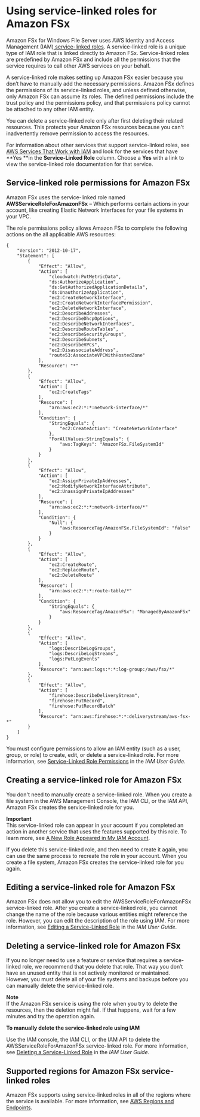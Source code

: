 # Using service\-linked roles for Amazon FSx<a name="using-service-linked-roles"></a>

Amazon FSx for Windows File Server uses AWS Identity and Access Management \(IAM\)[ service\-linked roles](https://docs.aws.amazon.com/IAM/latest/UserGuide/id_roles_terms-and-concepts.html#iam-term-service-linked-role)\. A service\-linked role is a unique type of IAM role that is linked directly to Amazon FSx\. Service\-linked roles are predefined by Amazon FSx and include all the permissions that the service requires to call other AWS services on your behalf\. 

A service\-linked role makes setting up Amazon FSx easier because you don’t have to manually add the necessary permissions\. Amazon FSx defines the permissions of its service\-linked roles, and unless defined otherwise, only Amazon FSx can assume its roles\. The defined permissions include the trust policy and the permissions policy, and that permissions policy cannot be attached to any other IAM entity\.

You can delete a service\-linked role only after first deleting their related resources\. This protects your Amazon FSx resources because you can't inadvertently remove permission to access the resources\.

For information about other services that support service\-linked roles, see [AWS Services That Work with IAM](https://docs.aws.amazon.com/IAM/latest/UserGuide/reference_aws-services-that-work-with-iam.html) and look for the services that have **Yes **in the **Service\-Linked Role** column\. Choose a **Yes** with a link to view the service\-linked role documentation for that service\.

## Service\-linked role permissions for Amazon FSx<a name="slr-permissions"></a>

Amazon FSx uses the service\-linked role named **AWSServiceRoleForAmazonFSx** – Which performs certain actions in your account, like creating Elastic Network Interfaces for your file systems in your VPC\.

The role permissions policy allows Amazon FSx to complete the following actions on the all applicable AWS resources:

```
{
    "Version": "2012-10-17",
    "Statement": [
        {
            "Effect": "Allow",
            "Action": [                
                "cloudwatch:PutMetricData",
                "ds:AuthorizeApplication",  
                "ds:GetAuthorizedApplicationDetails",
                "ds:UnauthorizeApplication",                 
                "ec2:CreateNetworkInterface",  
                "ec2:CreateNetworkInterfacePermission",   
                "ec2:DeleteNetworkInterface", 
                "ec2:DescribeAddresses",
                "ec2:DescribeDhcpOptions",
                "ec2:DescribeNetworkInterfaces",
                "ec2:DescribeRouteTables",
                "ec2:DescribeSecurityGroups", 
                "ec2:DescribeSubnets", 
                "ec2:DescribeVPCs",
                "ec2:DisassociateAddress",                
                "route53:AssociateVPCWithHostedZone"
            ],
            "Resource": "*"
        },
        {            
            "Effect": "Allow",
            "Action": [
                "ec2:CreateTags"
            ],
            "Resource": [
                "arn:aws:ec2:*:*:network-interface/*"
            ],
            "Condition": {
                "StringEquals": {
                    "ec2:CreateAction": "CreateNetworkInterface"
                },
                "ForAllValues:StringEquals": {
                    "aws:TagKeys": "AmazonFSx.FileSystemId"
                }
            }
        },
        {
            "Effect": "Allow",
            "Action": [
                "ec2:AssignPrivateIpAddresses",
                "ec2:ModifyNetworkInterfaceAttribute",
                "ec2:UnassignPrivateIpAddresses"
            ],
            "Resource": [
                "arn:aws:ec2:*:*:network-interface/*"
            ],
            "Condition": {
                "Null": {
                    "aws:ResourceTag/AmazonFSx.FileSystemId": "false"
                }
            }
        },
        {            
            "Effect": "Allow",
            "Action": [
                "ec2:CreateRoute",
                "ec2:ReplaceRoute",
                "ec2:DeleteRoute"
            ],
            "Resource": [
                "arn:aws:ec2:*:*:route-table/*"
            ],
            "Condition": {
                "StringEquals": {
                    "aws:ResourceTag/AmazonFSx": "ManagedByAmazonFSx"
                }
            }
        },
        {
            "Effect": "Allow",
            "Action": [                
                "logs:DescribeLogGroups",
                "logs:DescribeLogStreams",
                "logs:PutLogEvents"
            ],
            "Resource": "arn:aws:logs:*:*:log-group:/aws/fsx/*"
        },
        {
            "Effect": "Allow",
            "Action": [                
                "firehose:DescribeDeliveryStream",
                "firehose:PutRecord",
                "firehose:PutRecordBatch"
            ],
            "Resource": "arn:aws:firehose:*:*:deliverystream/aws-fsx-*"
        }
    ]
}
```

You must configure permissions to allow an IAM entity \(such as a user, group, or role\) to create, edit, or delete a service\-linked role\. For more information, see [Service\-Linked Role Permissions](https://docs.aws.amazon.com/IAM/latest/UserGuide/using-service-linked-roles.html#service-linked-role-permissions) in the *IAM User Guide*\.

## Creating a service\-linked role for Amazon FSx<a name="create-slr"></a>

You don't need to manually create a service\-linked role\. When you create a file system in the AWS Management Console, the IAM CLI, or the IAM API, Amazon FSx creates the service\-linked role for you\. 

**Important**  
This service\-linked role can appear in your account if you completed an action in another service that uses the features supported by this role\. To learn more, see [A New Role Appeared in My IAM Account](https://docs.aws.amazon.com/IAM/latest/UserGuide/troubleshoot_roles.html#troubleshoot_roles_new-role-appeared)\.

If you delete this service\-linked role, and then need to create it again, you can use the same process to recreate the role in your account\. When you create a file system, Amazon FSx creates the service\-linked role for you again\. 

## Editing a service\-linked role for Amazon FSx<a name="edit-slr"></a>

Amazon FSx does not allow you to edit the AWSServiceRoleForAmazonFSx service\-linked role\. After you create a service\-linked role, you cannot change the name of the role because various entities might reference the role\. However, you can edit the description of the role using IAM\. For more information, see [Editing a Service\-Linked Role](https://docs.aws.amazon.com/IAM/latest/UserGuide/using-service-linked-roles.html#edit-service-linked-role) in the *IAM User Guide*\.

## Deleting a service\-linked role for Amazon FSx<a name="delete-slr"></a>

If you no longer need to use a feature or service that requires a service\-linked role, we recommend that you delete that role\. That way you don’t have an unused entity that is not actively monitored or maintained\. However, you must delete all of your file systems and backups before you can manually delete the service\-linked role\.

**Note**  
If the Amazon FSx service is using the role when you try to delete the resources, then the deletion might fail\. If that happens, wait for a few minutes and try the operation again\.

**To manually delete the service\-linked role using IAM**

Use the IAM console, the IAM CLI, or the IAM API to delete the AWSServiceRoleForAmazonFSx service\-linked role\. For more information, see [Deleting a Service\-Linked Role](https://docs.aws.amazon.com/IAM/latest/UserGuide/using-service-linked-roles.html#delete-service-linked-role) in the *IAM User Guide*\.

## Supported regions for Amazon FSx service\-linked roles<a name="slr-regions"></a>

Amazon FSx supports using service\-linked roles in all of the regions where the service is available\. For more information, see [AWS Regions and Endpoints](https://docs.aws.amazon.com/general/latest/gr/rande.html)\.